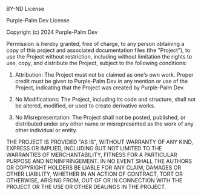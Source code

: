 BY-ND License

Purple-Palm Dev License

Copyright (c) 2024 Purple-Palm Dev

Permission is hereby granted, free of charge, to any person obtaining a copy of this project and associated documentation files (the "Project"), to use the Project without restriction, including without limitation the rights to use, copy, and distribute the Project, subject to the following conditions:

1. Attribution: The Project must not be claimed as one's own work. Proper credit must be given to Purple-Palm Dev in any mention or use of the Project, indicating that the Project was created by Purple-Palm Dev.

2. No Modifications: The Project, including its code and structure, shall not be altered, modified, or used to create derivative works.

3. No Misrepresentation: The Project shall not be posted, published, or distributed under any other name or misrepresented as the work of any other individual or entity.

THE PROJECT IS PROVIDED "AS IS", WITHOUT WARRANTY OF ANY KIND, EXPRESS OR IMPLIED, INCLUDING BUT NOT LIMITED TO THE WARRANTIES OF MERCHANTABILITY, FITNESS FOR A PARTICULAR PURPOSE AND NONINFRINGEMENT. IN NO EVENT SHALL THE AUTHORS OR COPYRIGHT HOLDERS BE LIABLE FOR ANY CLAIM, DAMAGES OR OTHER LIABILITY, WHETHER IN AN ACTION OF CONTRACT, TORT OR OTHERWISE, ARISING FROM, OUT OF OR IN CONNECTION WITH THE PROJECT OR THE USE OR OTHER DEALINGS IN THE PROJECT.
